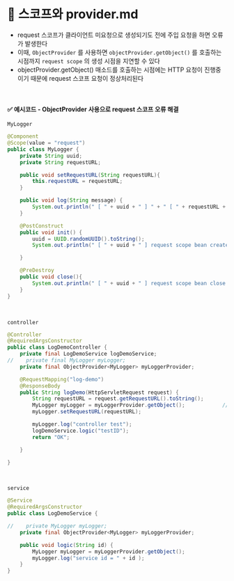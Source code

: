 # 🔎 스코프와 provider.md
- request 스코프가 클라이언트 미요청으로 생성되기도 전에 주입 요청을 하면 오류가 발생한다
- 이때, `ObjectProvider` 를 사용하면 `objectProvider.getObject()` 를 호출하는 시점까지 `request scope` 의 생성 시점을 지연할 수 있다
- objectProvider.getObject()  매소드를 호출하는 시점에는 HTTP 요청이 진행중이기 때문에 request 스코프 요청이 정상처리된다

<br>

#### ✅ 예시코드 - ObjectProvider 사용으로 request 스코프 오류 해결

`MyLogger`
```java
@Component
@Scope(value = "request")
public class MyLogger {
    private String uuid;
    private String requestURL;

    public void setRequestURL(String requestURL){
        this.requestURL = requestURL;
    }

    public void log(String message) {
        System.out.println(" [ " + uuid + " ] " + " [ " + requestURL + " ] " + message);
    }

    @PostConstruct
    public void init() {
        uuid = UUID.randomUUID().toString();
        System.out.println(" [ " + uuid + " ] request scope bean create: " + this);

    }

    @PreDestroy
    public void close(){
        System.out.println(" [ " + uuid + " ] request scope bean close: " + this);
    }
}
```

<br>

`controller`
```java
@Controller
@RequiredArgsConstructor
public class LogDemoController {
    private final LogDemoService logDemoService;
//    private final MyLogger myLogger;
    private final ObjectProvider<MyLogger> myLoggerProvider;

    @RequestMapping("log-demo")
    @ResponseBody
    public String logDemo(HttpServletRequest request) {
        String requestURL = request.getRequestURL().toString();
        MyLogger myLogger = myLoggerProvider.getObject();            //Object 프로바이더로 마이로거 가져옴
        myLogger.setRequestURL(requestURL);

        myLogger.log("controller test");
        logDemoService.logic("testID");
        return "OK";

    }

}

```


<br>


`service`
```java
@Service
@RequiredArgsConstructor
public class LogDemoService {

//    private MyLogger myLogger;
    private final ObjectProvider<MyLogger> myLoggerProvider;

    public void logic(String id) {
        MyLogger myLogger = myLoggerProvider.getObject();
        myLogger.log("service id = " + id );
    }
}

```
